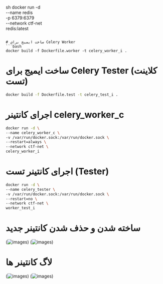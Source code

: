 sh
docker run -d \
--name redis \
-p 6379:6379 \
--network ctf-net \
redis:latest     
```  

# ساخت ایمیج برای Celery Worker      
```bash
docker build -f Dockerfile.worker -t celery_worker_i .

```

# ساخت ایمیج برای Celery Tester (کلاینت تست)   
 
```bash
docker build -f Dockerfile.test -t celery_test_i .
```
# اجرای کانتینر celery_worker_c 

```bash
docker run -d \
--name celery_worker_c \
-v /var/run/docker.sock:/var/run/docker.sock \
--restart=always \
--network ctf-net \
celery_worker_i
```  
       
# اجرای کانتینر تست (Tester)  

```bash
docker run -d \
--name celery_tester \
-v /var/run/docker.sock:/var/run/docker.sock \
--restart=no \
--network ctf-net \
worker_test_i
```        

# ساخته شدن و حذف شدن کانتینر جدید
(![images](3_1.jpg))
(![images](3_2.jpg))
# لاگ کانتینر ها
(![images](3_3.jpg))
(![images](3_4.jpg))
